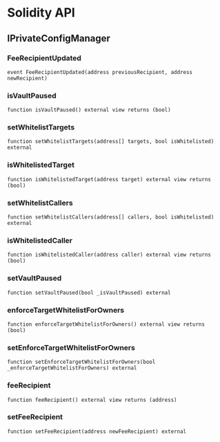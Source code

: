 # Solidity API

## IPrivateConfigManager

### FeeRecipientUpdated

```solidity
event FeeRecipientUpdated(address previousRecipient, address newRecipient)
```

### isVaultPaused

```solidity
function isVaultPaused() external view returns (bool)
```

### setWhitelistTargets

```solidity
function setWhitelistTargets(address[] targets, bool isWhitelisted) external
```

### isWhitelistedTarget

```solidity
function isWhitelistedTarget(address target) external view returns (bool)
```

### setWhitelistCallers

```solidity
function setWhitelistCallers(address[] callers, bool isWhitelisted) external
```

### isWhitelistedCaller

```solidity
function isWhitelistedCaller(address caller) external view returns (bool)
```

### setVaultPaused

```solidity
function setVaultPaused(bool _isVaultPaused) external
```

### enforceTargetWhitelistForOwners

```solidity
function enforceTargetWhitelistForOwners() external view returns (bool)
```

### setEnforceTargetWhitelistForOwners

```solidity
function setEnforceTargetWhitelistForOwners(bool _enforceTargetWhitelistForOwners) external
```

### feeRecipient

```solidity
function feeRecipient() external view returns (address)
```

### setFeeRecipient

```solidity
function setFeeRecipient(address newFeeRecipient) external
```

